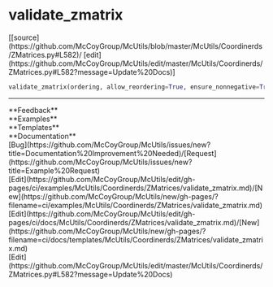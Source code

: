 # <a id="McUtils.Coordinerds.ZMatrices.validate_zmatrix">validate_zmatrix</a>
<div class="docs-source-link" markdown="1">
[[source](https://github.com/McCoyGroup/McUtils/blob/master/McUtils/Coordinerds/ZMatrices.py#L582)/
[edit](https://github.com/McCoyGroup/McUtils/edit/master/McUtils/Coordinerds/ZMatrices.py#L582?message=Update%20Docs)]
</div>

```python
validate_zmatrix(ordering, allow_reordering=True, ensure_nonnegative=True, raise_exception=False): 
```













---


<div markdown="1" class="text-secondary">
<div class="container">
  <div class="row">
   <div class="col" markdown="1">
**Feedback**   
</div>
   <div class="col" markdown="1">
**Examples**   
</div>
   <div class="col" markdown="1">
**Templates**   
</div>
   <div class="col" markdown="1">
**Documentation**   
</div>
   <div class="col" markdown="1">
   
</div>
   <div class="col" markdown="1">
   
</div>
   <div class="col" markdown="1">
   
</div>
</div>
  <div class="row">
   <div class="col" markdown="1">
[Bug](https://github.com/McCoyGroup/McUtils/issues/new?title=Documentation%20Improvement%20Needed)/[Request](https://github.com/McCoyGroup/McUtils/issues/new?title=Example%20Request)   
</div>
   <div class="col" markdown="1">
[Edit](https://github.com/McCoyGroup/McUtils/edit/gh-pages/ci/examples/McUtils/Coordinerds/ZMatrices/validate_zmatrix.md)/[New](https://github.com/McCoyGroup/McUtils/new/gh-pages/?filename=ci/examples/McUtils/Coordinerds/ZMatrices/validate_zmatrix.md)   
</div>
   <div class="col" markdown="1">
[Edit](https://github.com/McCoyGroup/McUtils/edit/gh-pages/ci/docs/McUtils/Coordinerds/ZMatrices/validate_zmatrix.md)/[New](https://github.com/McCoyGroup/McUtils/new/gh-pages/?filename=ci/docs/templates/McUtils/Coordinerds/ZMatrices/validate_zmatrix.md)   
</div>
   <div class="col" markdown="1">
[Edit](https://github.com/McCoyGroup/McUtils/edit/master/McUtils/Coordinerds/ZMatrices.py#L582?message=Update%20Docs)   
</div>
   <div class="col" markdown="1">
   
</div>
   <div class="col" markdown="1">
   
</div>
   <div class="col" markdown="1">
   
</div>
</div>
</div>
</div>